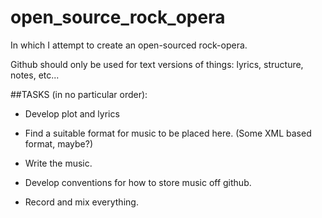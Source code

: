 # open_source_rock_opera
In which I attempt to create an open-sourced rock-opera.

Github should only be used for text versions of things: lyrics, structure, notes, etc...

##TASKS (in no particular order):

- Develop plot and lyrics

- Find a suitable format for music to be placed here. (Some XML based format, maybe?)

- Write the music.

- Develop conventions for how to store music off github.

- Record and mix everything.

